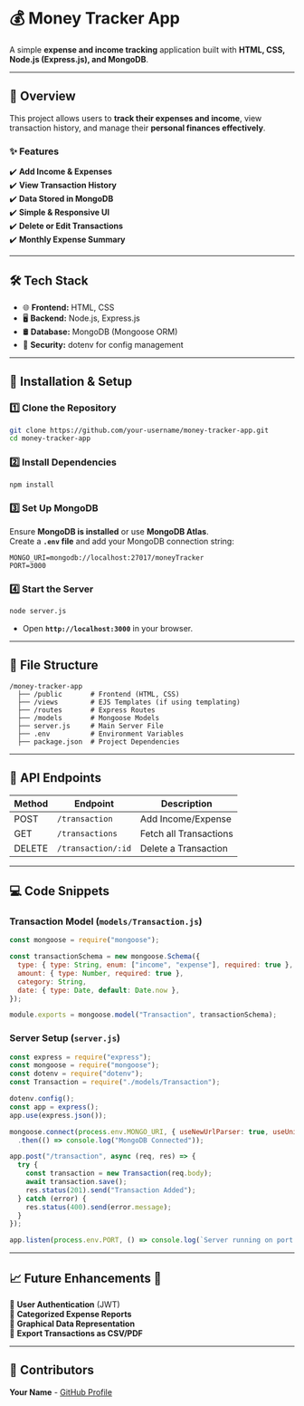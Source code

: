 # **💰 Money Tracker App**  
A simple **expense and income tracking** application built with **HTML, CSS, Node.js (Express.js), and MongoDB**.

---

## **📌 Overview**  
This project allows users to **track their expenses and income**, view transaction history, and manage their **personal finances effectively**. 

### **✨ Features**  
✔️ **Add Income & Expenses**  
✔️ **View Transaction History**  
✔️ **Data Stored in MongoDB**  
✔️ **Simple & Responsive UI**  
✔️ **Delete or Edit Transactions**  
✔️ **Monthly Expense Summary**  

---

## **🛠 Tech Stack**  
- 🌐 **Frontend:** HTML, CSS  
- 🖥 **Backend:** Node.js, Express.js  
- 🛢 **Database:** MongoDB (Mongoose ORM)  
- 🔐 **Security:** dotenv for config management  

---

## **🚀 Installation & Setup**  

### **1️⃣ Clone the Repository**  
```bash
git clone https://github.com/your-username/money-tracker-app.git
cd money-tracker-app
```

### **2️⃣ Install Dependencies**  
```bash
npm install
```

### **3️⃣ Set Up MongoDB**  
Ensure **MongoDB is installed** or use **MongoDB Atlas**.  
Create a **`.env` file** and add your MongoDB connection string:  
```
MONGO_URI=mongodb://localhost:27017/moneyTracker
PORT=3000
```

### **4️⃣ Start the Server**  
```bash
node server.js
```
- Open **`http://localhost:3000`** in your browser.

---

## **📂 File Structure**  
```
/money-tracker-app
  ├── /public       # Frontend (HTML, CSS)
  ├── /views        # EJS Templates (if using templating)
  ├── /routes       # Express Routes
  ├── /models       # Mongoose Models
  ├── server.js     # Main Server File
  ├── .env          # Environment Variables
  ├── package.json  # Project Dependencies
```

---

## **🔗 API Endpoints**  

| Method | Endpoint       | Description             |
|--------|--------------|-------------------------|
| POST   | `/transaction` | Add Income/Expense    |
| GET    | `/transactions` | Fetch all Transactions |
| DELETE | `/transaction/:id` | Delete a Transaction |

---

## **💻 Code Snippets**  

### **Transaction Model (`models/Transaction.js`)**
```javascript
const mongoose = require("mongoose");

const transactionSchema = new mongoose.Schema({
  type: { type: String, enum: ["income", "expense"], required: true },
  amount: { type: Number, required: true },
  category: String,
  date: { type: Date, default: Date.now },
});

module.exports = mongoose.model("Transaction", transactionSchema);
```

### **Server Setup (`server.js`)**
```javascript
const express = require("express");
const mongoose = require("mongoose");
const dotenv = require("dotenv");
const Transaction = require("./models/Transaction");

dotenv.config();
const app = express();
app.use(express.json());

mongoose.connect(process.env.MONGO_URI, { useNewUrlParser: true, useUnifiedTopology: true })
  .then(() => console.log("MongoDB Connected"));

app.post("/transaction", async (req, res) => {
  try {
    const transaction = new Transaction(req.body);
    await transaction.save();
    res.status(201).send("Transaction Added");
  } catch (error) {
    res.status(400).send(error.message);
  }
});

app.listen(process.env.PORT, () => console.log(`Server running on port ${process.env.PORT}`));
```

---

## **📈 Future Enhancements 🚀**  
🔹 **User Authentication** (JWT)  
🔹 **Categorized Expense Reports**  
🔹 **Graphical Data Representation**  
🔹 **Export Transactions as CSV/PDF**  

---

## **👤 Contributors**  
**Your Name** - [GitHub Profile](https://github.com/Bishaljay)  
